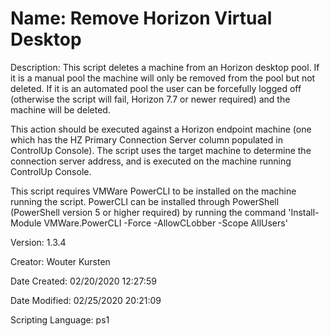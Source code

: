 ﻿# Name: Remove Horizon Virtual Desktop

Description: This script deletes a machine from an Horizon desktop pool. If it is a manual pool the machine will only be removed from the pool but not deleted. If it is an automated pool the user can be forcefully logged off (otherwise the script will fail, Horizon 7.7 or newer required) and the machine will be deleted.


This action should be executed against a Horizon endpoint machine (one which has the HZ Primary Connection Server column populated in ControlUp Console). The script uses the target machine to determine the connection server address, and is executed on the machine running ControlUp Console.

This script requires VMWare PowerCLI  to be installed on the machine running the script.
    PowerCLI can be installed through PowerShell (PowerShell version 5 or higher required) by running the command 'Install-Module VMWare.PowerCLI -Force -AllowCLobber -Scope AllUsers'

Version: 1.3.4

Creator: Wouter Kursten

Date Created: 02/20/2020 12:27:59

Date Modified: 02/25/2020 20:21:09

Scripting Language: ps1

